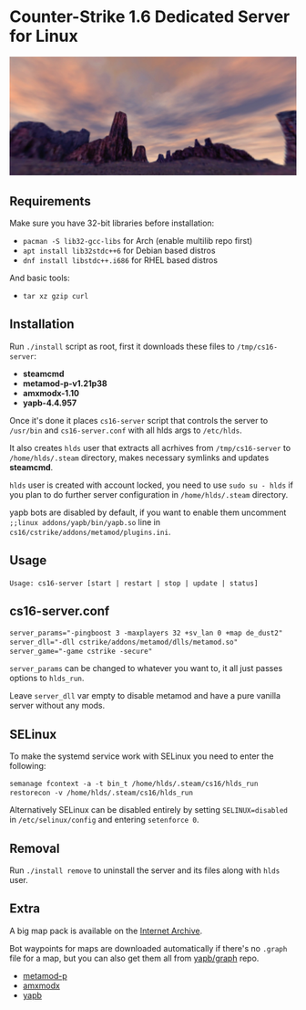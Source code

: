 # Counter-Strike 1.6 Dedicated Server for Linux

![logo](images/logo.jpg)

## Requirements

Make sure you have 32-bit libraries before installation:

- `pacman -S lib32-gcc-libs` for Arch (enable multilib repo first)
- `apt install lib32stdc++6` for Debian based distros
- `dnf install libstdc++.i686` for RHEL based distros

And basic tools:

- `tar xz gzip curl`

## Installation

Run `./install` script as root, first it downloads these files to `/tmp/cs16-server`:

- **steamcmd**
- **metamod-p-v1.21p38**
- **amxmodx-1.10**
- **yapb-4.4.957**

Once it's done it places `cs16-server` script that controls the server to `/usr/bin` and `cs16-server.conf` with all hlds args to `/etc/hlds`.

It also creates `hlds` user that extracts all acrhives from `/tmp/cs16-server` to `/home/hlds/.steam` directory, makes necessary symlinks and updates **steamcmd**.

`hlds` user is created with account locked, you need to use `sudo su - hlds` if you plan to do further server configuration in `/home/hlds/.steam` directory.

yapb bots are disabled by default, if you want to enable them uncomment `;;linux addons/yapb/bin/yapb.so` line in `cs16/cstrike/addons/metamod/plugins.ini`.

## Usage

`Usage: cs16-server [start | restart | stop | update | status]`

## cs16-server.conf

```
server_params="-pingboost 3 -maxplayers 32 +sv_lan 0 +map de_dust2"
server_dll="-dll cstrike/addons/metamod/dlls/metamod.so"
server_game="-game cstrike -secure"
```

`server_params` can be changed to whatever you want to, it all just passes options to `hlds_run`.

Leave `server_dll` var empty to disable metamod and have a pure vanilla server without any mods.

## SELinux

To make the systemd service work with SELinux you need to enter the following:

```
semanage fcontext -a -t bin_t /home/hlds/.steam/cs16/hlds_run
restorecon -v /home/hlds/.steam/cs16/hlds_run
```

Alternatively SELinux can be disabled entirely by setting `SELINUX=disabled` in `/etc/selinux/config` and entering `setenforce 0`.

## Removal

Run `./install remove` to uninstall the server and its files along with `hlds` user.

## Extra

A big map pack is available on the [Internet Archive](https://archive.org/details/cs-1.6-mega-map-pack-v-2018.1.7z).

Bot waypoints for maps are downloaded automatically if there's no `.graph` file for a map, but you can also get them all from [yapb/graph](https://github.com/yapb/graph) repo.

- [metamod-p](https://github.com/Bots-United/metamod-p)
- [amxmodx](https://github.com/alliedmodders/amxmodx)
- [yapb](https://github.com/yapb/yapb)
